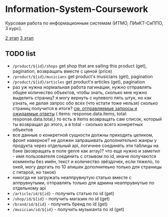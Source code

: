 # Information-System-Coursework

Курсовая работа по информационным системам (ИТМО, ПИиКТ-СиППО, 3 курс).

[2 этап](./docs/2_step/README.MD)
[3 этап](./docs/3_step/README.MD)

## TODO list

- `/product/${id}/shops` get shop that are sailing this product (get), pagination, возвращать вместе с ценой (price)
- `/product/${id}/musicians` get product's musicians (get), pagination
- `/product/${id}/articles` get product's articles (get), pagination
- раз уж нужна нормальная работа пагинации, нужно отправлять общее количество объектов, чтобы знать, сколько мне нужно выделить страниц? я могу вернуть с нулевого пять штук, но как узнать, не делая запрос обо всех (что кстати тоже нельзя) сколько страниц получится в итоге? [см. отправляемые запросы и ожидаемые ответы](./front/src/services/api.ts) (    items: response.data.items,
    total: response.data.total,)
    то есть в items возвращать сам список, который ты возвращал до этого, а в total - сколько всего конкретных объектов
- все данные о конкретной сущности должны приходить целиком, фронт наверное? не должен запрашивать дополнительно жанры у продукта через отдельный api, логичнее соединять эти таблицы на бэке (возвращать в поле genre как array)? что еще нужно и заметил - имя пользователя соединить с отзывом по id, иначе получаются комменты без имён, текст и количество звёздочек, если тяжело, то окей, могу дергать по 10 апишек дополнитеьно только для страницы с гитарой, но такое)
- никогда не загружать неаппрувнутую статью вместе с аппрувнутыми, отправлять только для админа неаппрувнутые по отдельному api
- `/article/id/${id}` - получить статью по id (get)
- `/shop/id/${id}` - получить магазин по id (get)
- `/brand/id/${id}` - получить бренд по id (get)
- `/musician/id/${id}` - получить музыканта по id (get)
